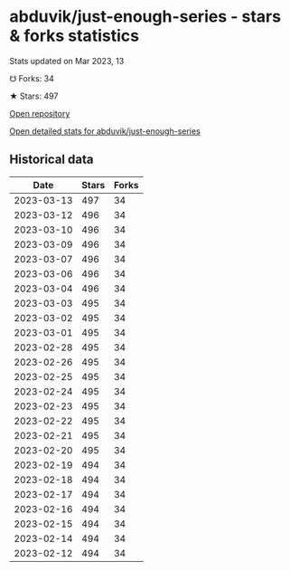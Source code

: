 # abduvik/just-enough-series - stars & forks statistics

Stats updated on Mar 2023, 13

☋ Forks: 34

★ Stars: 497

[Open repository](https://github.com/abduvik/just-enough-series)

[Open detailed stats for abduvik/just-enough-series](https://reviewgithub.com/rep/abduvik/just-enough-series)

## Historical data
| Date | Stars | Forks |
|------|-------|-------|
| 2023-03-13 | 497 | 34 | 
| 2023-03-12 | 496 | 34 | 
| 2023-03-10 | 496 | 34 | 
| 2023-03-09 | 496 | 34 | 
| 2023-03-07 | 496 | 34 | 
| 2023-03-06 | 496 | 34 | 
| 2023-03-04 | 496 | 34 | 
| 2023-03-03 | 495 | 34 | 
| 2023-03-02 | 495 | 34 | 
| 2023-03-01 | 495 | 34 | 
| 2023-02-28 | 495 | 34 | 
| 2023-02-26 | 495 | 34 | 
| 2023-02-25 | 495 | 34 | 
| 2023-02-24 | 495 | 34 | 
| 2023-02-23 | 495 | 34 | 
| 2023-02-22 | 495 | 34 | 
| 2023-02-21 | 495 | 34 | 
| 2023-02-20 | 495 | 34 | 
| 2023-02-19 | 494 | 34 | 
| 2023-02-18 | 494 | 34 | 
| 2023-02-17 | 494 | 34 | 
| 2023-02-16 | 494 | 34 | 
| 2023-02-15 | 494 | 34 | 
| 2023-02-14 | 494 | 34 | 
| 2023-02-12 | 494 | 34 | 

